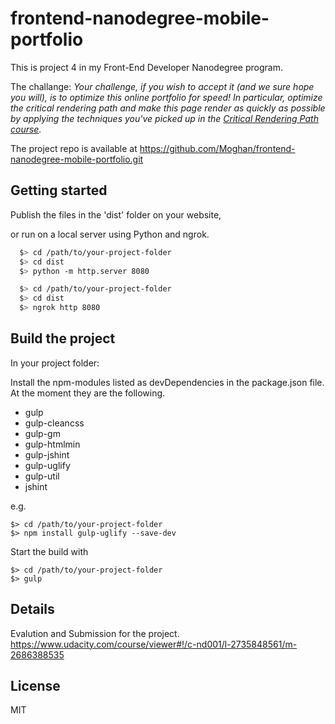 # frontend-nanodegree-mobile-portfolio

This is project 4 in my Front-End Developer Nanodegree program.

The challange:
_Your challenge, if you wish to accept it (and we sure hope you will), is to optimize this online portfolio for speed! In particular, optimize the critical rendering path and make this page render as quickly as possible by applying the techniques you've picked up in the [Critical Rendering Path course](https://www.udacity.com/course/ud884)._

The project repo is available at https://github.com/Moghan/frontend-nanodegree-mobile-portfolio.git

## Getting started
Publish the files in the 'dist' folder on your website,

or run on a local server using Python and ngrok.

```bash
  $> cd /path/to/your-project-folder
  $> cd dist
  $> python -m http.server 8080
  ```

``` bash
  $> cd /path/to/your-project-folder
  $> cd dist
  $> ngrok http 8080
  ```

## Build the project

In your project folder:

Install the npm-modules listed as devDependencies in the package.json file. At the moment they are the following.
* gulp
* gulp-cleancss
* gulp-gm
* gulp-htmlmin
* gulp-jshint
* gulp-uglify
* gulp-util
* jshint

e.g.
```
$> cd /path/to/your-project-folder
$> npm install gulp-uglify --save-dev
```
Start the build with
```
$> cd /path/to/your-project-folder
$> gulp
```
## Details
Evalution and Submission for the project.
https://www.udacity.com/course/viewer#!/c-nd001/l-2735848561/m-2686388535

## License
MIT